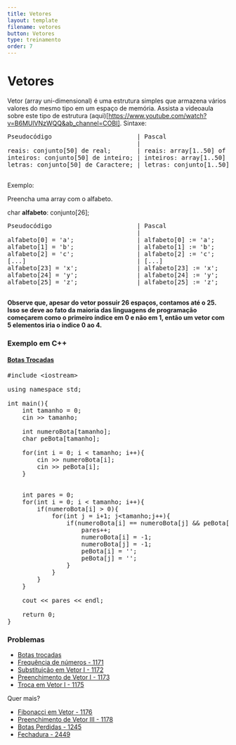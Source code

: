 ```yaml
---
title: Vetores
layout: template
filename: vetores
button: Vetores
type: treinamento
order: 7
---
```


# Vetores
Vetor (array uni-dimensional) é uma estrutura simples que armazena vários valores do mesmo tipo em um espaço de memória. Assista a videoaula sobre este tipo de estrutura (aqui)[https://www.youtube.com/watch?v=B6MUlVNzWQQ&ab_channel=COBI].
Sintaxe:

<pre>
Pseudocódigo                       | Pascal                             | Linguagem C ou C++       
                                   |                                    |                    
reais: conjunto[50] de real;       | reais: array[1..50] of real;       | float reais[50];   
inteiros: conjunto[50] de inteiro; | inteiros: array[1..50] de integer; | int inteiros[50];
letras: conjunto[50] de Caractere; | letras: conjunto[1..50] de Char;   | char letras[50];
                                                               
</pre> 
Exemplo:

Preencha uma array com o alfabeto.

char **alfabeto**: conjunto[26];

<pre>Pseudocódigo                       | Pascal                             | Linguagem C ou C++              
                                   |                                    |                    
alfabeto[0] = 'a';                 | alfabeto[0]&#160;:= 'a';                | alfabeto[0] = 'a';
alfabeto[1] = 'b';                 | alfabeto[1]&#160;:= 'b';                | alfabeto[1] = 'b';
alfabeto[2] = 'c';                 | alfabeto[2]&#160;:= 'c';                | alfabeto[2] = 'c';
[...]                              | [...]                              | [...]
alfabeto[23] = 'x';                | alfabeto[23]&#160;:= 'x';               | alfabeto[23] = 'x';
alfabeto[24] = 'y';                | alfabeto[24]&#160;:= 'y';               | alfabeto[24] = 'y';
alfabeto[25] = 'z';                | alfabeto[25]&#160;:= 'z';               | alfabeto[25] = 'z';
                                                               
</pre> 

**Observe que, apesar do vetor possuir 26 espaços, contamos até o 25. Isso se deve ao fato da maioria das linguagens de programação começarem como o primeiro índice em 0 e não em 1, então um vetor com 5 elementos iria o indice 0 ao 4.**

### Exemplo em C++

#### [Botas Trocadas](https://olimpiada.ic.unicamp.br/pratique/p2/2017/f1/botas/)

<pre>
#include &lt;iostream&gt;

using namespace std;

int main(){
	int tamanho = 0;
	cin &gt;&gt; tamanho;

	int numeroBota[tamanho];
	char peBota[tamanho];

	for(int i = 0; i &lt; tamanho; i++){
		cin &gt;&gt; numeroBota[i];
		cin &gt;&gt; peBota[i];
	}


	int pares = 0;
	for(int i = 0; i &lt; tamanho; i++){
		if(numeroBota[i] &gt; 0){
			for(int j = i+1; j&lt;tamanho;j++){
				if(numeroBota[i] == numeroBota[j] &amp;&amp; peBota[i]&#160;!= peBota[j]){
					pares++;
					numeroBota[i] = -1;
					numeroBota[j] = -1;
					peBota[i] = '';
					peBota[j] = '';
				}
			}
		}
	}

	cout &lt;&lt; pares &lt;&lt; endl; 

	return 0;
}
</pre>
### Problemas

- [Botas trocadas](https://olimpiada.ic.unicamp.br/pratique/p2/2017/f1/botas/)
- [Frequência de números - 1171](https://www.beecrowd.com.br/judge/pt/problems/view/1171)
- [Substituição em Vetor I - 1172](https://www.beecrowd.com.br/judge/pt/problems/view/1172)
- [Preenchimento de Vetor I - 1173](https://www.beecrowd.com.br/judge/pt/problems/view/1173)
- [Troca em Vetor I - 1175](https://www.beecrowd.com.br/judge/pt/problems/view/1175)


Quer mais?

- [Fibonacci em Vetor - 1176](https://www.beecrowd.com.br/judge/pt/problems/view/1176)
- [Preenchimento de Vetor III - 1178](https://www.beecrowd.com.br/judge/pt/problems/view/1178)
- [Botas Perdidas - 1245](https://www.beecrowd.com.br/judge/pt/problems/view/1245)
- [Fechadura - 2449](https://www.beecrowd.com.br/judge/pt/problems/view/2449)

